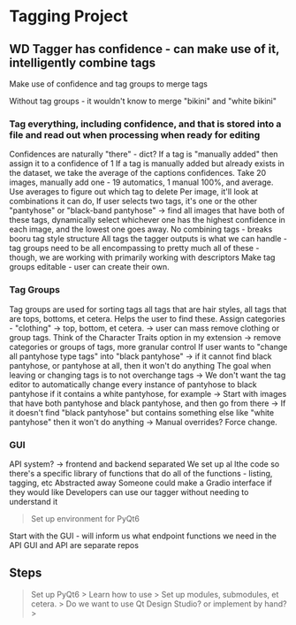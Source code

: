 # Tagging Project

## WD Tagger has confidence - can make use of it, intelligently combine tags

Make use of confidence and tag groups to merge tags

Without tag groups - it wouldn't know to merge "bikini" and "white bikini"

### Tag everything, including confidence, and that is stored into a file and read out when processing when ready for editing

Confidences are naturally "there" - dict?
If a tag is "manually added" then assign it to a confidence of 1
    If a tag is manually added but already exists in the dataset, we take the average of the captions confidences.
        Take 20 images, manually add one - 19 automatics, 1 manual 100%, and average.
    Use averages to figure out which tag to delete
        Per image, it'll look at combinations it can do,
    If user selects two tags, it's one or the other
        "pantyhose" or "black-band pantyhose" -> find all images that have both of these tags, dynamically select whichever one has the highest confidence in each image, and the lowest one goes away.
    No combining tags - breaks booru tag style structure
    All tags the tagger outputs is what we can handle - tag groups need to be all encompassing to pretty much all of these
        - though, we are working with primarily working with descriptors
Make tag groups editable - user can create their own.

### Tag Groups

Tag groups are used for sorting tags
    all tags that are hair styles, all tags that are tops, bottoms, et cetera. Helps the user to find these.
    Assign categories - "clothing" -> top, bottom, et cetera.
        -> user can mass remove clothing or group tags.
    Think of the Character Traits option in my extension
        -> remove categories or groups of tags, more granular control
If user wants to "change all pantyhose type tags" into "black pantyhose"
    -> if it cannot find black pantyhose, or pantyhose at all, then it won't do anything
The goal when leaving or changing tags is to not overchange tags
    -> We don't want the tag editor to automatically change every instance of pantyhose to black pantyhose if it contains a white pantyhose, for example
    -> Start with images that have both pantyhose and black pantyhose, and then go from there
    -> If it doesn't find "black pantyhose" but contains something else like "white pantyhose" then it won't do anything
        -> Manual overrides? Force change.

### GUI

API system?
    -> frontend and backend separated
We set up al lthe code so there's a specific library of functions that do all of the functions - listing, tagging, etc
    Abstracted away
Someone could make a Gradio interface if they would like
Developers can use our tagger without needing to understand it

>Set up environment for PyQt6

Start with the GUI - will inform us what endpoint functions we need in the API
    GUI and API are separate repos

## Steps

> Set up PyQt6
    > Learn how to use
    > Set up modules, submodules, et cetera.
    > Do we want to use Qt Design Studio? or implement by hand?
    >